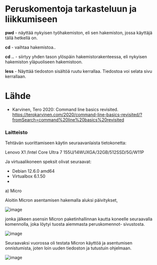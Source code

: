 # Peruskomentoja tarkasteluun ja liikkumiseen

**pwd** - näyttää nykyisen työhakemiston, eli sen hakemiston, jossa käyttäjä tällä hetkellä on.

**cd** - vaihtaa hakemistoa..

**cd ..** -  siirtyy yhden tason ylöspäin hakemistorakenteessa, eli nykyisen hakemiston yläpuoliseen hakemistoon.

**less** -  Näyttää tiedoston sisältöä ruutu kerrallaa. Tiedostoa voi selata sivu kerrallaan.



# Lähde
-	Karvinen, Tero 2020: Command line basics revisited.
  https://terokarvinen.com/2020/command-line-basics-revisited/?fromSearch=command%20line%20basics%20revisited


### Laitteisto 

Tehtävän suorittamiseen käytin seuraavanlaista tietokonetta: 

Lenovo X1 /Intel Core Ultra 7 155U/14WUXGA/32GB/512SSD/5G/W11P

Ja virtuaalikoneen speksit olivat seuraavat: 
-	Debian 12.6.0 amd64
-	Virtualbox 6.1.50
-	


a)	Micro


Aloitin Micron asentamisen hakemalla aluksi päivitykset,

![image](https://github.com/user-attachments/assets/a1333bc2-7ba0-4e7a-90d3-caf8ad7a769b)

jonka jälkeen asensin Micron paketinhallinnan kautta koneelle seuraavalla komennolla, joka löytyi tuosta aiemmasta peruskomennot- sivustosta.

![image](https://github.com/user-attachments/assets/cefeb1ab-1c99-4d5e-9359-fca710783db7)

Seuraavaksi vuorossa oli testata Micron käyttöä ja asentumisen onnistumista, joten loin uuden tiedoston ja tutustuin ohjelmaan.

![image](https://github.com/user-attachments/assets/9856ca4b-78aa-4e95-ac38-226447ed1667)



